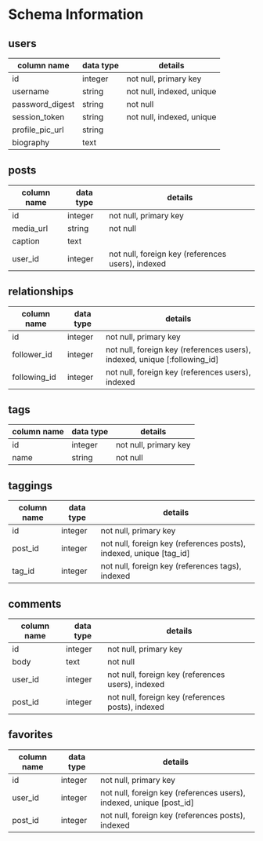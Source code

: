 # Schema Information

## users
column name     | data type | details
----------------|-----------|-----------------------
id              | integer   | not null, primary key
username        | string    | not null, indexed, unique
password_digest | string    | not null
session_token   | string    | not null, indexed, unique
profile_pic_url | string    |
biography       | text      |

## posts
column name | data type | details
------------|-----------|-----------------------
id          | integer   | not null, primary key
media_url   | string    | not null
caption     | text      | 
user_id     | integer   | not null, foreign key (references users), indexed

## relationships
column name | data type | details
------------|-----------|-----------------------
id          | integer   | not null, primary key
follower_id | integer   | not null, foreign key (references users), indexed, unique [:following_id]
following_id| integer   | not null, foreign key (references users), indexed

## tags
column name | data type | details
------------|-----------|-----------------------
id          | integer   | not null, primary key
name        | string    | not null

## taggings
column name | data type | details
------------|-----------|-----------------------
id          | integer   | not null, primary key
post_id     | integer   | not null, foreign key (references posts), indexed, unique [tag_id]
tag_id      | integer   | not null, foreign key (references tags), indexed

## comments
column name | data type | details
------------|-----------|-----------------------
id          | integer   | not null, primary key
body        | text      | not null
user_id     | integer   | not null, foreign key (references users), indexed
post_id     | integer   | not null, foreign key (references posts), indexed

## favorites
column name | data type | details
------------|-----------|-----------------------
id          | integer   | not null, primary key
user_id     | integer   | not null, foreign key (references users), indexed, unique [post_id]
post_id     | integer   | not null, foreign key (references posts), indexed
